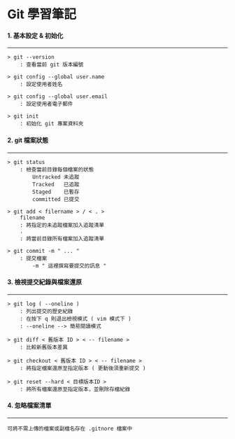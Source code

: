 # Git 學習筆記

#### 1. 基本設定 & 初始化
---

    > git --version
        : 查看當前 git 版本編號

    > git config --global user.name
        : 設定使用者姓名

    > git config --global user.email
        : 設定使用者電子郵件

    > git init
        : 初始化 git 專案資料夾

#### 2. git 檔案狀態
---

    > git status
        : 檢查當前目錄每個檔案的狀態
            Untracked 未追蹤
            Tracked   已追蹤
            Staged    已暫存
            committed 已提交

    > git add < filername > / < . >
        filename
        : 將指定的未追蹤檔案加入追蹤清單
        .
        : 將當前目錄所有檔案加入追蹤清單
    
    > git commit -m " ... "
        : 提交檔案
            -m " 這裡撰寫要提交的訊息 "

#### 3. 檢視提交紀錄與檔案還原
---

    > git log ( --oneline )
        : 列出提交的歷史紀錄
        : 在按下 q 則退出檢視模式 ( vim 模式下 )
        : --oneline --> 簡易閱讀模式

    > git diff < 舊版本 ID > < -- filename >
        : 比較新舊版本差異
    
    > git checkout < 舊版本 ID > < -- filename >
        : 將指定檔案還原至指定版本 ( 更動後須重新提交 )
        
    > git reset --hard < 目標版本ID >
        : 將所有檔案還原至指定版本，並刪除存檔紀錄

#### 4. 忽略檔案清單
---
    可將不需上傳的檔案或副檔名存在 .gitnore 檔案中
